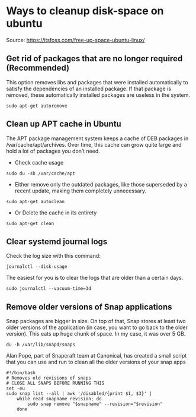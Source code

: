 # Ways to cleanup disk-space on ubuntu

Source: https://itsfoss.com/free-up-space-ubuntu-linux/

## Get rid of packages that are no longer required (Recommended)

This option removes libs and packages that were installed automatically to satisfy the dependencies of an installed package. If that package is removed, these automatically installed packages are useless in the system.

```shell
sudo apt-get autoremove
```

## Clean up APT cache in Ubuntu

The APT package management system keeps a cache of DEB packages in /var/cache/apt/archives. Over time, this cache can grow quite large and hold a lot of packages you don’t need.

* Check cache usage

```shell
sudo du -sh /var/cache/apt 
```

* Either remove only the outdated packages, like those superseded by a recent update, making them completely unnecessary.

```shell
sudo apt-get autoclean
```

* Or Delete the cache in its entirety

```shell
sudo apt-get clean
```

## Clear systemd journal logs

Check the log size with this command:

```shell
journalctl --disk-usage
```

The easiest for you is to clear the logs that are older than a certain days.

```shell
sudo journalctl --vacuum-time=3d
```

## Remove older versions of Snap applications

Snap packages are bigger in size. On top of that, Snap stores at least two older versions of the application (in case, you want to go back to the older version). This eats up huge chunk of space. In my case, it was over 5 GB.

```shell
du -h /var/lib/snapd/snaps
```

Alan Pope, part of Snapcraft team at Canonical, has created a small script that you can use and run to clean all the older versions of your snap apps

```shell
#!/bin/bash
# Removes old revisions of snaps
# CLOSE ALL SNAPS BEFORE RUNNING THIS
set -eu
sudo snap list --all | awk '/disabled/{print $1, $3}' |
    while read snapname revision; do
        sudo snap remove "$snapname" --revision="$revision"
    done
```




